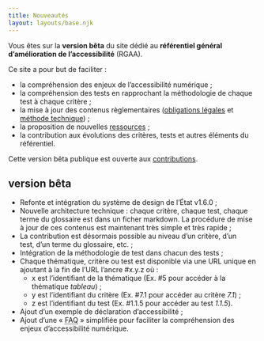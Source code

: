 ```yaml
---
title: Nouveautés
layout: layouts/base.njk
---
```


Vous êtes sur la **version bêta** du site dédié au **référentiel général d’amélioration de l’accessibilité** (RGAA).

Ce site a pour but de faciliter :
- la compréhension des enjeux de l’accessibilité numérique ;
- la compréhension des tests en rapprochant la méthodologie de chaque test à chaque critère ;
- la mise à jour des contenus règlementaires ([obligations légales](/obligations/) et [méthode technique](/methode/)) ;
- la proposition de nouvelles [ressources](/ressources/) ;
- la contribution aux évolutions des critères, tests et autres éléments du référentiel.

<div class="fr-callout fr-my-4w">
    <p class="fr-callout__text">
        Cette version bêta publique est ouverte aux <a href="/infos/contributions/">contributions</a>.
    </p>
</div>

## version bêta

- Refonte et intégration du système de design de l’État v1.6.0 ;
- Nouvelle architecture technique : chaque critère, chaque test, chaque terme du glossaire est dans un ficher markdown. La procédure de mise à jour de ces contenus est maintenant très simple et très rapide ;
- La contribution est désormais possible au niveau d’un critère, d’un test, d’un terme du glossaire, etc. ;
- Intégration de la méthodologie de test dans chacun des tests ;
- Chaque thématique, critère ou test est disponible via une URL unique en ajoutant à la fin de l’URL l’ancre #x.y.z où :
    - x est l’identifiant de la thématique (Ex. #5 pour accéder à la thématique _tableau_) ;
    - y est l’identifiant du critère (Ex. #7.1 pour accéder au critère _7.1_) ;
    - z est l’identifiant du test (Ex. #1.1.5 pour accéder au test _1.1.5_).
- Ajout d’un exemple de déclaration d’accessibilité ;
- Ajout d’une « <abbr title="foire aux questions">FAQ</abbr> » simplifiée pour faciliter la compréhension des enjeux d’accessibilité numérique.
